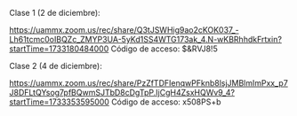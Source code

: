 Clase 1 (2 de diciembre):

https://uammx.zoom.us/rec/share/Q3tJSWHig9ao2cKOK037_-Lh61tcmc0oIBQZc_ZMYP3UA-5yKd1SS4WTG173ak_4.N-wKBRhhdkFrtxin?startTime=1733180484000
Código de acceso: $&RVJ8!5


Clase 2 (4 de diciembre):

https://uammx.zoom.us/rec/share/PzZfTDFIenqwPFknb8lsjJMBlmImPxx_p7J8DFLtQYsog7pfBQwmSJTbD8cDgTpP.IjCgH4ZsxHQWv9_4?startTime=1733353595000
Código de acceso: x508PS+b
